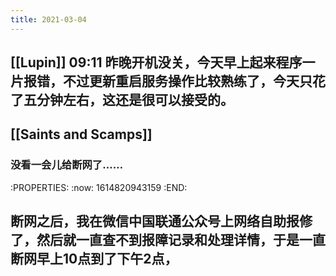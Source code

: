 ```yaml
---
title: 2021-03-04
---
```


## [[Lupin]] 09:11 昨晚开机没关，今天早上起来程序一片报错，不过更新重启服务操作比较熟练了，今天只花了五分钟左右，这还是很可以接受的。
## [[Saints and Scamps]]
### 没看一会儿给断网了……
:PROPERTIES:
:now: 1614820943159
:END:
## 断网之后，我在微信中国联通公众号上网络自助报修了，然后就一直查不到报障记录和处理详情，于是一直断网早上10点到了下午2点，

